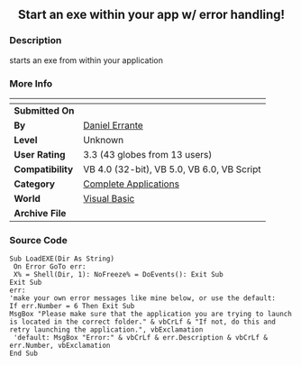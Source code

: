 ﻿<div align="center">

## Start an exe within your app w/ error handling\!


</div>

### Description

starts an exe from within your application
 
### More Info
 


<span>             |<span>
---                |---
**Submitted On**   |
**By**             |[Daniel Errante](https://github.com/Planet-Source-Code/PSCIndex/blob/master/ByAuthor/daniel-errante.md)
**Level**          |Unknown
**User Rating**    |3.3 (43 globes from 13 users)
**Compatibility**  |VB 4\.0 \(32\-bit\), VB 5\.0, VB 6\.0, VB Script
**Category**       |[Complete Applications](https://github.com/Planet-Source-Code/PSCIndex/blob/master/ByCategory/complete-applications__1-27.md)
**World**          |[Visual Basic](https://github.com/Planet-Source-Code/PSCIndex/blob/master/ByWorld/visual-basic.md)
**Archive File**   |[](https://github.com/Planet-Source-Code/daniel-errante-start-an-exe-within-your-app-w-error-handling__1-2392/archive/master.zip)





### Source Code

```
Sub LoadEXE(Dir As String)
 On Error GoTo err:
 X% = Shell(Dir, 1): NoFreeze% = DoEvents(): Exit Sub
Exit Sub
err:
'make your own error messages like mine below, or use the default:
If err.Number = 6 Then Exit Sub
MsgBox "Please make sure that the application you are trying to launch is located in the correct folder." & vbCrLf & "If not, do this and retry launching the application.", vbExclamation
 'default: MsgBox "Error:" & vbCrLf & err.Description & vbCrLf & err.Number, vbExclamation
End Sub
```

